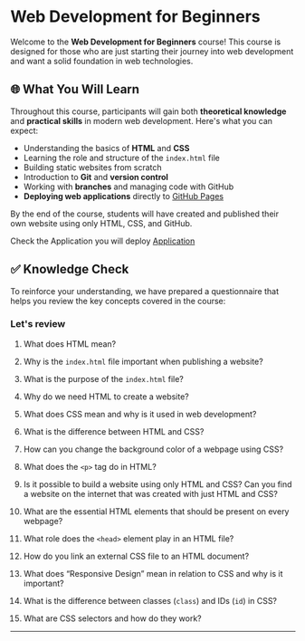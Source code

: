 # Web Development for Beginners

Welcome to the **Web Development for Beginners** course! This course is designed for those who are just starting their journey into web development and want a solid foundation in web technologies.

## 🌐 What You Will Learn

Throughout this course, participants will gain both **theoretical knowledge** and **practical skills** in modern web development. Here's what you can expect:

- Understanding the basics of **HTML** and **CSS**  
- Learning the role and structure of the `index.html` file  
- Building static websites from scratch  
- Introduction to **Git** and **version control**  
- Working with **branches** and managing code with GitHub  
- **Deploying web applications** directly to [GitHub Pages](https://pages.github.com/)  

By the end of the course, students will have created and published their own website using only HTML, CSS, and GitHub.

Check the Application you will deploy
[Application](https://frotalucas.github.io/webdevelopment-introduction/)

## ✅ Knowledge Check

To reinforce your understanding, we have prepared a questionnaire that helps you review the key concepts covered in the course:

### Let's review

1. What does HTML mean?

2. Why is the `index.html` file important when publishing a website?

3. What is the purpose of the `index.html` file?

4. Why do we need HTML to create a website?

5. What does CSS mean and why is it used in web development?

6. What is the difference between HTML and CSS?

7. How can you change the background color of a webpage using CSS?

8. What does the `<p>` tag do in HTML?

9. Is it possible to build a website using only HTML and CSS? Can you find a website on the internet that was created with just HTML and CSS?

10. What are the essential HTML elements that should be present on every webpage?

11. What role does the `<head>` element play in an HTML file?

12. How do you link an external CSS file to an HTML document?

13. What does “Responsive Design” mean in relation to CSS and why is it important?

14. What is the difference between classes (`class`) and IDs (`id`) in CSS?

15. What are CSS selectors and how do they work?

---



